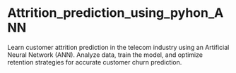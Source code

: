 # Attrition_prediction_using_pyhon_ANN
Learn customer attrition prediction in the telecom industry using an Artificial Neural Network (ANN). Analyze data, train the model, and optimize retention strategies for accurate customer churn prediction.
